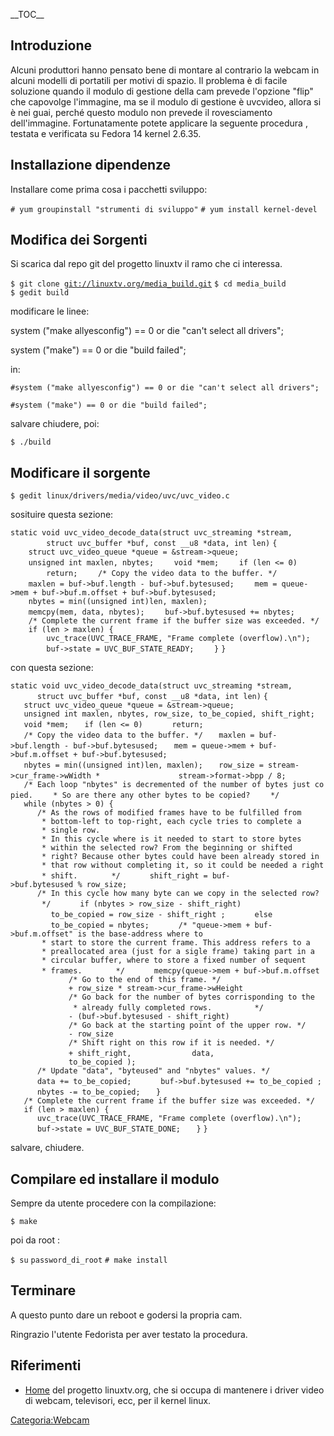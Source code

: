 \_\_TOC\_\_

Introduzione
------------

Alcuni produttori hanno pensato bene di montare al contrario la webcam in alcuni modelli di portatili per motivi di spazio. Il problema è di facile soluzione quando il modulo di gestione della cam prevede l'opzione "flip" che capovolge l'immagine, ma se il modulo di gestione è uvcvideo, allora si è nei guai, perché questo modulo non prevede il rovesciamento dell'immagine. Fortunatamente potete applicare la seguente procedura , testata e verificata su Fedora 14 kernel 2.6.35.

Installazione dipendenze
------------------------

Installare come prima cosa i pacchetti sviluppo:

`# yum groupinstall "strumenti di sviluppo"`
`# yum install kernel-devel`

Modifica dei Sorgenti
---------------------

Si scarica dal repo git del progetto linuxtv il ramo che ci interessa.

`$ git clone `[`git://linuxtv.org/media_build.git`](git://linuxtv.org/media_build.git)
`$ cd media_build`
`$ gedit build`

modificare le linee:

system ("make allyesconfig") == 0 or die "can't select all drivers";

system ("make") == 0 or die "build failed";

in:

`#system ("make allyesconfig") == 0 or die "can't select all drivers";`

`#system ("make") == 0 or die "build failed";`

salvare chiudere, poi:

`$ ./build`

Modificare il sorgente
----------------------

`$ gedit linux/drivers/media/video/uvc/uvc_video.c`

sosituire questa sezione:

`static void uvc_video_decode_data(struct uvc_streaming *stream,`
`        struct uvc_buffer *buf, const __u8 *data, int len)`
`{`
`    struct uvc_video_queue *queue = &stream->queue;`
`    unsigned int maxlen, nbytes;`
`    void *mem;`
`    if (len <= 0)`
`        return;`
`    /* Copy the video data to the buffer. */`
`    maxlen = buf->buf.length - buf->buf.bytesused;`
`    mem = queue->mem + buf->buf.m.offset + buf->buf.bytesused;`
`    nbytes = min((unsigned int)len, maxlen);`
`    memcpy(mem, data, nbytes);`
`    buf->buf.bytesused += nbytes;`
`    /* Complete the current frame if the buffer size was exceeded. */`
`    if (len > maxlen) {`
`        uvc_trace(UVC_TRACE_FRAME, "Frame complete (overflow).\n");`
`        buf->state = UVC_BUF_STATE_READY;`
`    }`
`}`

con questa sezione:

`static void uvc_video_decode_data(struct uvc_streaming *stream,`
`      struct uvc_buffer *buf, const __u8 *data, int len)`
`{`
`   struct uvc_video_queue *queue = &stream->queue;`
`   unsigned int maxlen, nbytes, row_size, to_be_copied, shift_right;`
`   void *mem;`
`   if (len <= 0)`
`      return;`
`   /* Copy the video data to the buffer. */`
`   maxlen = buf->buf.length - buf->buf.bytesused;`
`   mem = queue->mem + buf->buf.m.offset + buf->buf.bytesused;`
`   nbytes = min((unsigned int)len, maxlen);`
`   row_size = stream->cur_frame->wWidth *`
`                 stream->format->bpp / 8;`
`   /* Each loop "nbytes" is decremented of the number of bytes just copied.`
`    * So are there any other bytes to be copied?`
`    */`
`   while (nbytes > 0) {`
`      /* As the rows of modified frames have to be fulfilled from`
`       * bottom-left to top-right, each cycle tries to complete a`
`       * single row.`
`       * In this cycle where is it needed to start to store bytes`
`       * within the selected row? From the beginning or shifted`
`       * right? Because other bytes could have been already stored in`
`       * that row without completing it, so it could be needed a right`
`       * shift.`
`       */`
`      shift_right = buf->buf.bytesused % row_size;`
`      /* In this cycle how many byte can we copy in the selected row?`
`       */`
`      if (nbytes > row_size - shift_right)`
`         to_be_copied = row_size - shift_right ;`
`      else`
`         to_be_copied = nbytes;`
`      /* "queue->mem + buf->buf.m.offset" is the base-address where to`
`       * start to store the current frame. This address refers to a`
`       * preallocated area (just for a sigle frame) taking part in a`
`       * circular buffer, where to store a fixed number of sequent`
`       * frames.`
`       */`
`      memcpy(queue->mem + buf->buf.m.offset`
`             /* Go to the end of this frame. */`
`             + row_size * stream->cur_frame->wHeight`
`             /* Go back for the number of bytes corrisponding to the`
`              * already fully completed rows.`
`         */`
`             - (buf->buf.bytesused - shift_right)`
`             /* Go back at the starting point of the upper row. */`
`             - row_size`
`             /* Shift right on this row if it is needed. */`
`             + shift_right,`
`             data,`
`             to_be_copied );`
`      /* Update "data", "byteused" and "nbytes" values. */`
`      data += to_be_copied;`
`      buf->buf.bytesused += to_be_copied ;`
`      nbytes -= to_be_copied;`
`   }`
`   /* Complete the current frame if the buffer size was exceeded. */`
`   if (len > maxlen) {`
`      uvc_trace(UVC_TRACE_FRAME, "Frame complete (overflow).\n");`
`      buf->state = UVC_BUF_STATE_DONE;`
`   }`
`}`

salvare, chiudere.

Compilare ed installare il modulo
---------------------------------

Sempre da utente procedere con la compilazione:

`$ make`

poi da root :

`$ su`
`password_di_root`
`# make install`

Terminare
---------

A questo punto dare un reboot e godersi la propria cam.

Ringrazio l'utente Fedorista per aver testato la procedura.

Riferimenti
-----------

-   [Home](http://www.linuxtv.org/) del progetto linuxtv.org, che si occupa di mantenere i driver video di webcam, televisori, ecc, per il kernel linux.

<Categoria:Webcam>
